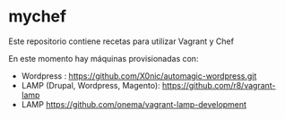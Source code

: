 mychef
======

Este repositorio contiene recetas para utilizar Vagrant y Chef

En este momento hay máquinas provisionadas con:
- Wordpress :  https://github.com/X0nic/automagic-wordpress.git
- LAMP (Drupal, Wordpress, Magento): https://github.com/r8/vagrant-lamp
- LAMP https://github.com/onema/vagrant-lamp-development
